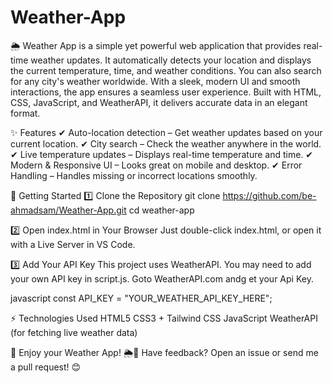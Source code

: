 # Weather-App
🌦️ Weather App is a simple yet powerful web application that provides real-time weather updates. It automatically detects your location and displays the current temperature, time, and weather conditions. You can also search for any city's weather worldwide. With a sleek, modern UI and smooth interactions, the app ensures a seamless user experience. Built with HTML, CSS, JavaScript, and WeatherAPI, it delivers accurate data in an elegant format.

✨ Features
✔ Auto-location detection – Get weather updates based on your current location.
✔ City search – Check the weather anywhere in the world.
✔ Live temperature updates – Displays real-time temperature and time.
✔ Modern & Responsive UI – Looks great on mobile and desktop.
✔ Error Handling – Handles missing or incorrect locations smoothly.

🚀 Getting Started
1️⃣ Clone the Repository
git clone https://github.com/be-ahmadsam/Weather-App.git
cd weather-app


2️⃣ Open index.html in Your Browser
Just double-click index.html, or open it with a Live Server in VS Code.


3️⃣ Add Your API Key 
This project uses WeatherAPI. You may need to add your own API key in script.js. Goto WeatherAPI.com andg et your Api Key.

javascript
const API_KEY = "YOUR_WEATHER_API_KEY_HERE";


⚡ Technologies Used
HTML5
CSS3 + Tailwind CSS
JavaScript 
WeatherAPI (for fetching live weather data)

🎯 Enjoy your Weather App! 🌦️🚀
Have feedback? Open an issue or send me a pull request! 😊


